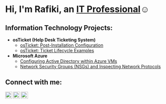 
<h1>Hi, I'm Rafiki, an <a href="https://linkedin.com/in/RafikiHarbin">IT Professional</a>☺</h1>

<h2> Information Technology Projects:</h2>

- <b>osTicket (Help Desk Ticketing System)</b>
  - [osTicket: Post-Installation Configuration](https://github.com/rafikiharbin/post-install-config)
  - [osTicket: Ticket Lifecycle Examples](https://github.com/rafikiharbin/ticket-lifecycle)
- <b>Microsoft Azure</b>
  - [Configuring Active Directory within Azure VMs](https://github.com/rafikiharbin/configure-ad)
  - [Network Security Groups (NSGs) and Inspecting Network Protocols](https://github.com/rafikiharbin/azure-network-protocols)

<h2>Connect with me:</h2>

[<img align="left" alt="Josh | Twitter" width="22px" src="https://cdn.jsdelivr.net/npm/simple-icons@v3/icons/twitter.svg" />][twitter]
[<img align="left" alt="Josh | LinkedIn" width="22px" src="https://cdn.jsdelivr.net/npm/simple-icons@v3/icons/linkedin.svg" />][linkedin]
[<img align="left" alt="Josh | Instagram" width="22px" src="https://cdn.jsdelivr.net/npm/simple-icons@v3/icons/instagram.svg" />][instagram]

[twitter]: https://twitter.com/Josh
[instagram]: https://www.instagram.com/Josh
[linkedin]: https://linkedin.com/in/RafikiHarbin

